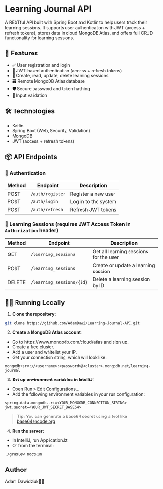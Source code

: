 # Learning Journal API

A RESTful API built with Spring Boot and Kotlin to help users track their learning sessions. It supports user authentication with JWT (access + refresh tokens), stores data in cloud MongoDB Atlas, and offers full CRUD functionality for learning sessions.

## 🚀 Features

- ✅ User registration and login
- 🔐 JWT-based authentication (access + refresh tokens)
- 🧾 Create, read, update, delete learning sessions
- 🗃️ Remote MongoDB Atlas database
- 🛡️ Secure password and token hashing
- 📏 Input validation

## 🛠 Technologies

- Kotlin
- Spring Boot (Web, Security, Validation)
- MongoDB
- JWT (access + refresh tokens)

## 📦 API Endpoints

### 🔐 Authentication

| Method | Endpoint         | Description            |
|--------|------------------|------------------------|
| POST   | `/auth/register` | Register a new user    |
| POST   | `/auth/login`    | Log in to the system   |
| POST   | `/auth/refresh`  | Refresh JWT tokens     |

### 🧠 Learning Sessions (requires JWT Access Token in `Authorization` header)

| Method | Endpoint                      | Description                                 |
|--------|-------------------------------|---------------------------------------------|
| GET    | `/learning_sessions`          | Get all learning sessions for the user     |
| POST   | `/learning_sessions`          | Create or update a learning session        |
| DELETE | `/learning_sessions/{id}`     | Delete a learning session by ID            |

## 🧑‍💻 Running Locally

1. **Clone the repository:**
```bash
git clone https://github.com/AdamDawi/Learning-Journal-API.git
```
2. **Create a MongoDB Atlas account:**
- Go to https://www.mongodb.com/cloud/atlas and sign up.
- Create a free cluster.
- Add a user and whitelist your IP.
- Get your connection string, which will look like:
```
mongodb+srv://<username>:<password>@<cluster>.mongodb.net/learning-journal
```
3. **Set up environment variables in IntelliJ:**
- Open Run > Edit Configurations...
- Add the following environment variables in your run configuration:
```
spring.data.mongodb.uri=<YOUR_MONGODB_CONNECTION_STRING>
jwt.secret=<YOUR_JWT_SECRET_BASE64>
```
> Tip: You can generate a base64 secret using a tool like [base64encode.org]()

4. **Run the server:**
- In IntelliJ, run Application.kt
- Or from the terminal:
```bash
./gradlew bootRun
```
## Author

Adam Dawidziuk🧑‍💻

